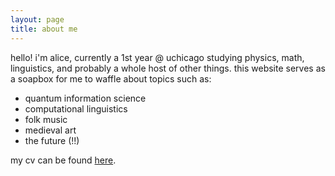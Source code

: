 ```yaml
---
layout: page
title: about me
---
```


hello! i'm alice, currently a 1st year @ uchicago studying physics, math, linguistics, and probably a whole host of other things. this website serves as a soapbox for me to waffle about topics such as:

- quantum information science
- computational linguistics
- folk music
- medieval art
- the future (!!)

my cv can be found [here](https://docs.google.com/document/d/1EkPGc3CyweWSjHKkMegwllJrSUFpCwVTO23XOHrGx0c/edit?usp=sharing).
